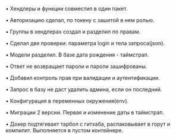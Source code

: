•	Хендлеры и функции совместил в один пакет.

•	Авторизацию сделал, по токену с зашитой в нем ролью.

•	Группы в хендлерах создал и разделил по правам. 

•	Сделал две проверки: параметра login и тела запроса(json).

•	Модели разделил. В базе дата рождения - таймстрап.

•	Ответ не возвращает пароли и пароли зашифрованы.

•	Добавил контроль прав при валидации и аутентификации.

•	Запрос в базу не даст удалить админа, если он последний.

•	Конфигурация в переменных окружения(env).

•	Миграции 2 версии. Первая и изменение даты в таймстрап.

•	Докер подтягивает тарбол с гитхаба, распаковывает в горут и компилит. 
Выполняется в пустом контейнере.
